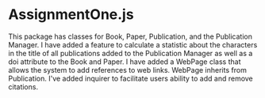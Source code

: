 # AssignmentOne.js

This package has classes for Book, Paper, Publication, and the Publication Manager. I have added a feature to calculate a statistic about the characters in the title of all publications added to the Publication Manager as well as a doi attribute to the Book and Paper. I have added a WebPage class that allows the system to add references to web links. WebPage inherits from Publication. I've added inquirer to facilitate users ability to add and remove citations.

